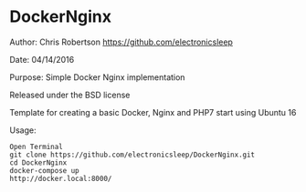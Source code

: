 # DockerNginx

Author: Chris Robertson https://github.com/electronicsleep

Date: 04/14/2016

Purpose: Simple Docker Nginx implementation

Released under the BSD license

Template for creating a basic Docker, Nginx and PHP7 start using Ubuntu 16

Usage:
```
Open Terminal
git clone https://github.com/electronicsleep/DockerNginx.git
cd DockerNginx
docker-compose up
http://docker.local:8000/
```
